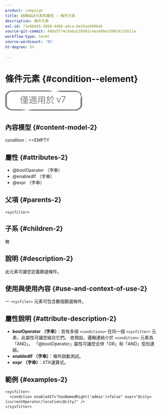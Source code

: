 ```yaml
---
product: campaign
title: 結構描述元素和屬性 — 條件元素
description: 條件元素
exl-id: 71e98d45-3660-4d86-a5ca-8e55ae5896eb
source-git-commit: 40da5774c8a6a228992c4aa400e2d9924215611e
workflow-type: tm+mt
source-wordcount: '95'
ht-degree: 5%

---
```


# 條件元素 {#condition--element}

![](../../../assets/v7-only.svg)

## 內容模型 {#content-model-2}

condition：==EMPTY

## 屬性 {#attributes-2}

* @boolOperator （字串）
* @enabledIf （字串）
* @expr （字串）

## 父項 {#parents-2}

`<sysfilter>`

## 子系 {#children-2}

無

## 說明 {#description-2}

此元素可讓您定義篩選條件。

## 使用與使用內容 {#use-and-context-of-use-2}

一 `<sysfiler>`  元素可包含數個篩選條件。

## 屬性說明 {#attribute-description-2}

* **boolOperator （字串）**：若有多個 `<conditions>` 在同一個  `<sysfilter>` 元素，此屬性可讓您組合它們。 依預設，邏輯連結介於 `<condition>` 元素為「AND」。 「@boolOperator」屬性可讓您合併「OR」和「AND」型別連結。
* **enabledIf （字串）**：條件啟動測試。
* **expr （字串）**：XTK運算式。

## 範例 {#examples-2}

```
<sysfilter>
  <condition enabledIf="hasNamedRight('admin')=false" expr="@city=[currentOperator/location/@city]" />
</sysfilter>
```
